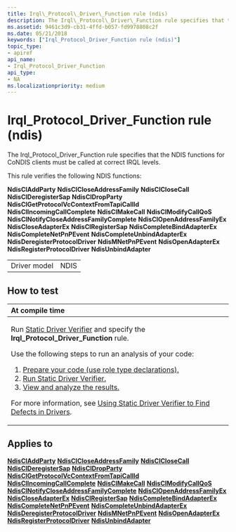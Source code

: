 ```yaml
---
title: Irql\_Protocol\_Driver\_Function rule (ndis)
description: The Irql\_Protocol\_Driver\_Function rule specifies that the NDIS functions for CoNDIS clients must be called at correct IRQL levels.
ms.assetid: 9461c3d9-cb31-4ffd-b057-fd9978808c2f
ms.date: 05/21/2018
keywords: ["Irql_Protocol_Driver_Function rule (ndis)"]
topic_type:
- apiref
api_name:
- Irql_Protocol_Driver_Function
api_type:
- NA
ms.localizationpriority: medium
---
```


# Irql\_Protocol\_Driver\_Function rule (ndis)


The Irql\_Protocol\_Driver\_Function rule specifies that the NDIS functions for CoNDIS clients must be called at correct IRQL levels.

This rule verifies the following NDIS functions:

**NdisClAddParty**
**NdisClCloseAddressFamily**
**NdisClCloseCall**
**NdisClDeregisterSap**
**NdisClDropParty**
**NdisClGetProtocolVcContextFromTapiCallId**
**NdisClIncomingCallComplete**
**NdisClMakeCall**
**NdisClModifyCallQoS**
**NdisClNotifyCloseAddressFamilyComplete**
**NdisClOpenAddressFamilyEx**
**NdisCloseAdapterEx**
**NdisClRegisterSap**
**NdisCompleteBindAdapterEx**
**NdisCompleteNetPnPEvent**
**NdisCompleteUnbindAdapterEx**
**NdisDeregisterProtocolDriver**
**NdisMNetPnPEvent**
**NdisOpenAdapterEx**
**NdisRegisterProtocolDriver**
**NdisUnbindAdapter**

|              |      |
|--------------|------|
| Driver model | NDIS |

How to test
-----------

<table>
<colgroup>
<col width="100%" />
</colgroup>
<thead>
<tr class="header">
<th align="left">At compile time</th>
</tr>
</thead>
<tbody>
<tr class="odd">
<td align="left"><p>Run <a href="https://docs.microsoft.com/windows-hardware/drivers/devtest/static-driver-verifier" data-raw-source="[Static Driver Verifier](https://docs.microsoft.com/windows-hardware/drivers/devtest/static-driver-verifier)">Static Driver Verifier</a> and specify the <strong>Irql_Protocol_Driver_Function</strong> rule.</p>
Use the following steps to run an analysis of your code:
<ol>
<li><a href="https://docs.microsoft.com/windows-hardware/drivers/devtest/using-static-driver-verifier-to-find-defects-in-drivers#preparing-your-source-code" data-raw-source="[Prepare your code (use role type declarations).](https://docs.microsoft.com/windows-hardware/drivers/devtest/using-static-driver-verifier-to-find-defects-in-drivers#preparing-your-source-code)">Prepare your code (use role type declarations).</a></li>
<li><a href="https://docs.microsoft.com/windows-hardware/drivers/devtest/using-static-driver-verifier-to-find-defects-in-drivers#running-static-driver-verifier" data-raw-source="[Run Static Driver Verifier.](https://docs.microsoft.com/windows-hardware/drivers/devtest/using-static-driver-verifier-to-find-defects-in-drivers#running-static-driver-verifier)">Run Static Driver Verifier.</a></li>
<li><a href="https://docs.microsoft.com/windows-hardware/drivers/devtest/using-static-driver-verifier-to-find-defects-in-drivers#viewing-and-analyzing-the-results" data-raw-source="[View and analyze the results.](https://docs.microsoft.com/windows-hardware/drivers/devtest/using-static-driver-verifier-to-find-defects-in-drivers#viewing-and-analyzing-the-results)">View and analyze the results.</a></li>
</ol>
<p>For more information, see <a href="https://docs.microsoft.com/windows-hardware/drivers/devtest/using-static-driver-verifier-to-find-defects-in-drivers" data-raw-source="[Using Static Driver Verifier to Find Defects in Drivers](https://docs.microsoft.com/windows-hardware/drivers/devtest/using-static-driver-verifier-to-find-defects-in-drivers)">Using Static Driver Verifier to Find Defects in Drivers</a>.</p></td>
</tr>
</tbody>
</table>

Applies to
----------

[**NdisClAddParty**](https://docs.microsoft.com/windows-hardware/drivers/ddi/ndis/nf-ndis-ndiscladdparty)
[**NdisClCloseAddressFamily**](https://docs.microsoft.com/windows-hardware/drivers/ddi/ndis/nf-ndis-ndisclcloseaddressfamily)
[**NdisClCloseCall**](https://docs.microsoft.com/windows-hardware/drivers/ddi/ndis/nf-ndis-ndisclclosecall)
[**NdisClDeregisterSap**](https://docs.microsoft.com/windows-hardware/drivers/ddi/ndis/nf-ndis-ndisclderegistersap)
[**NdisClDropParty**](https://docs.microsoft.com/windows-hardware/drivers/ddi/ndis/nf-ndis-ndiscldropparty)
[**NdisClGetProtocolVcContextFromTapiCallId**](https://docs.microsoft.com/windows-hardware/drivers/ddi/ndis/nf-ndis-ndisclgetprotocolvccontextfromtapicallid)
[**NdisClIncomingCallComplete**](https://docs.microsoft.com/windows-hardware/drivers/ddi/ndis/nf-ndis-ndisclincomingcallcomplete)
[**NdisClMakeCall**](https://docs.microsoft.com/windows-hardware/drivers/ddi/ndis/nf-ndis-ndisclmakecall)
[**NdisClModifyCallQoS**](https://docs.microsoft.com/windows-hardware/drivers/ddi/ndis/nf-ndis-ndisclmodifycallqos)
[**NdisClNotifyCloseAddressFamilyComplete**](https://docs.microsoft.com/windows-hardware/drivers/ddi/ndis/nf-ndis-ndisclnotifycloseaddressfamilycomplete)
[**NdisClOpenAddressFamilyEx**](https://docs.microsoft.com/windows-hardware/drivers/ddi/ndis/nf-ndis-ndisclopenaddressfamilyex)
[**NdisCloseAdapterEx**](https://docs.microsoft.com/windows-hardware/drivers/ddi/ndis/nf-ndis-ndiscloseadapterex)
[**NdisClRegisterSap**](https://docs.microsoft.com/windows-hardware/drivers/ddi/ndis/nf-ndis-ndisclregistersap)
[**NdisCompleteBindAdapterEx**](https://docs.microsoft.com/windows-hardware/drivers/ddi/ndis/nf-ndis-ndiscompletebindadapterex)
[**NdisCompleteNetPnPEvent**](https://docs.microsoft.com/windows-hardware/drivers/ddi/ndis/nf-ndis-ndiscompletenetpnpevent)
[**NdisCompleteUnbindAdapterEx**](https://docs.microsoft.com/windows-hardware/drivers/ddi/ndis/nf-ndis-ndiscompleteunbindadapterex)
[**NdisDeregisterProtocolDriver**](https://docs.microsoft.com/windows-hardware/drivers/ddi/ndis/nf-ndis-ndisderegisterprotocoldriver)
[**NdisMNetPnPEvent**](https://docs.microsoft.com/windows-hardware/drivers/ddi/ndis/nf-ndis-ndismnetpnpevent)
[**NdisOpenAdapterEx**](https://docs.microsoft.com/windows-hardware/drivers/ddi/ndis/nf-ndis-ndisopenadapterex)
[**NdisRegisterProtocolDriver**](https://docs.microsoft.com/windows-hardware/drivers/ddi/ndis/nf-ndis-ndisregisterprotocoldriver)
[**NdisUnbindAdapter**](https://docs.microsoft.com/windows-hardware/drivers/ddi/ndis/nf-ndis-ndisunbindadapter)









